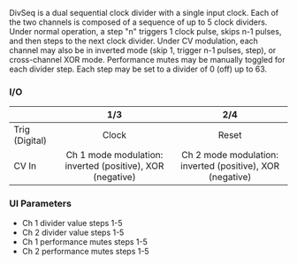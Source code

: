 DivSeq is a dual sequential clock divider with a single input clock. Each of the two channels is composed of a sequence of up to 5 clock dividers. Under normal operation, a step "n" triggers 1 clock pulse, skips n-1 pulses, and then steps to the next clock divider. Under CV modulation, each channel may also be in inverted mode (skip 1, trigger n-1 pulses, step), or cross-channel XOR mode. Performance mutes may be manually toggled for each divider step. Each step may be set to a divider of 0 (off) up to 63.


### I/O

|                |              1/3           |                   2/4                |
| -------------- |:---------------------------:|:-------------------------------------:|
| Trig (Digital) |  Clock   | Reset |
| CV In          | Ch 1 mode modulation: inverted (positive), XOR (negative) |     Ch 2 mode modulation: inverted (positive), XOR (negative) |        | Output         |          Ch 1 trigger sequence           |         Ch 2 trigger sequence           |


### UI Parameters
* Ch 1 divider value steps 1-5
* Ch 2 divider value steps 1-5
* Ch 1 performance mutes steps 1-5
* Ch 2 performance mutes steps 1-5

